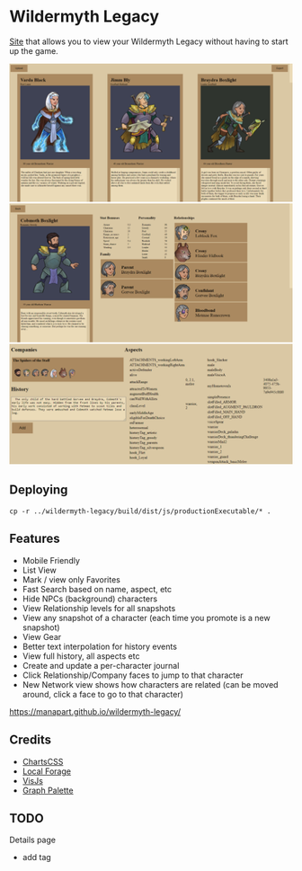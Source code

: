 # Wildermyth Legacy

[Site](https://manapart.github.io/wildermyth-legacy/) that allows you to view your Wildermyth Legacy without having to start up the game.

![](example/characters.png)
![](example/detail1.png)
![](example/detail2.png)

## Deploying
```
cp -r ../wildermyth-legacy/build/dist/js/productionExecutable/* .
```

## Features

- Mobile Friendly
- List View
- Mark / view only Favorites
- Fast Search based on name, aspect, etc
- Hide NPCs (background) characters
- View Relationship levels for all snapshots
- View any snapshot of a character (each time you promote is a new snapshot)
- View Gear
- Better text interpolation for history events
- View full history, all aspects etc
- Create and update a per-character journal
- Click Relationship/Company faces to jump to that character
- New Network view shows how characters are related (can be moved around, click a face to go to that character)

https://manapart.github.io/wildermyth-legacy/

## Credits

- [ChartsCSS](https://github.com/ChartsCSS/charts.css)
- [Local Forage](https://github.com/localForage/localForage)
- [VisJs](https://github.com/visjs)
- [Graph Palette](https://www.pixilart.com/palettes/-62910)

## TODO

Details page
- add tag